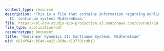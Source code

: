 ```yaml
---
content_type: resource
description: 'This is a file that contains information regarding nonlinear dynamics
  II: continuum systems MidtermExam.'
file: https://ol-ocw-studio-app-production.s3.amazonaws.com/courses/18-354j-nonlinear-dynamics-ii-continuum-systems-spring-2015/881df64cb54d4a2505ded137701c9b18_MIT18_354JS15_MidtermExam.pdf
file_type: application/pdf
resourcetype: Document
title: 'Nonlinear Dynamics II: Continuum Systems, MidtermExam'
uid: 881df64c-b54d-4a25-05de-d137701c9b18
---
```

